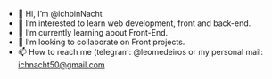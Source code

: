 - 👋 Hi, I’m @ichbinNacht
- 👀 I’m interested to learn web development, front and back-end.
- 🌱 I’m currently learning about Front-End.
- 💞️ I’m looking to collaborate on Front projects.
- 📫 How to reach me (telegram: @leomedeiros or my personal mail: ichnacht50@gmail.com

<!---
ichbinNacht/ichbinNacht is a ✨ special ✨ repository because its `README.md` (this file) appears on your GitHub profile.
You can click the Preview link to take a look at your changes.
--->

